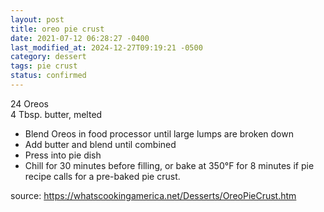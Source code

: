```yaml
---
layout: post
title: oreo pie crust
date: 2021-07-12 06:28:27 -0400
last_modified_at: 2024-12-27T09:19:21 -0500
category: dessert
tags: pie crust
status: confirmed
---
```


24 Oreos  
4 Tbsp. butter, melted  
* Blend Oreos in food processor until large lumps are broken down
* Add butter and blend until combined
* Press into pie dish
* Chill for 30 minutes before filling, or bake at 350°F for 8 minutes if pie recipe calls for a
  pre-baked pie crust.

source: <https://whatscookingamerica.net/Desserts/OreoPieCrust.htm>
